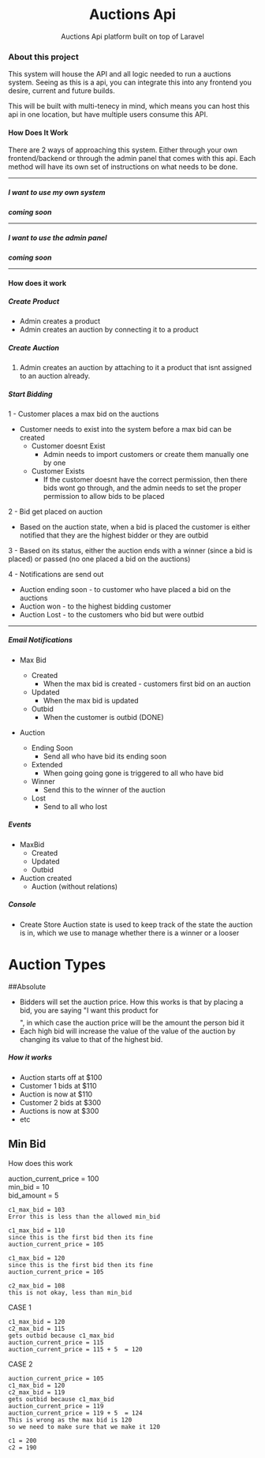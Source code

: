 <h1 align="center">Auctions Api</h1>
<p align="center">Auctions Api platform built on top of Laravel</p>

### About this project
This system will house the API and all logic needed to run a auctions system. Seeing as this is a api, you can integrate this into any frontend you desire, current and future builds.

This will be built with multi-tenecy in mind, which means you can host this api in one location, but have multiple users consume this API.


#### How Does It Work
There are 2 ways of approaching this system. Either through your own frontend/backend or through the admin panel that comes with this api.
Each method will have its own set of instructions on what needs to be done.

---

##### I want to use my own system
**_coming soon_**

---

##### I want to use the admin panel
**_coming soon_**

---

#### How does it work

##### Create Product

-  Admin creates a product
-  Admin creates an auction by connecting it to a product

##### Create Auction
1. Admin creates an auction by attaching to it a product that isnt assigned to an auction already.

##### Start Bidding
1 - Customer places a max bid on the auctions
  - Customer needs to exist into the system before a max bid can be created
    - Customer doesnt Exist
      - Admin needs to import customers or create them manually one by one
    - Customer Exists
      - If the customer doesnt have the correct permission, then there bids wont go through, and the admin needs to set the proper permission to allow bids to be placed
 
2 - Bid get placed on auction
  - Based on the auction state, when a bid is placed the customer is either notified that they are the highest bidder or they are outbid
 
3 - Based on its status, either the auction ends with a winner (since a bid is placed) or passed (no one placed a bid on the auctions)

4 - Notifications are send out
  - Auction ending soon - to customer who have placed a bid on the auctions
  - Auction won - to the highest bidding customer
  - Auction Lost - to the customers who bid but were outbid

---




##### Email Notifications 
- Max Bid
  - Created
    - When the max bid is created - customers first bid on an auction
  - Updated
    - When the max bid is updated
  - Outbid
    - When the customer is outbid (DONE)

- Auction
  - Ending Soon
    - Send all who have bid its ending soon
  - Extended
    - When going going gone is triggered to all who have bid
  - Winner
    - Send this to the winner of the auction
  - Lost
    - Send to all who lost

##### Events
- MaxBid
   - Created
   - Updated
   - Outbid
- Auction created
  - Auction (without relations)
  
##### Console
- Create Store
Auction state is used to keep track of the state the auction is in, which we use to manage whether there is a winner or a looser



# Auction Types
##Absolute
- Bidders will set the auction price. How this works is that by placing a bid, you are saying "I want this product for $$$$", in which case the auction price will be the amount the person bid it
- Each high bid will increase the value of the value of the auction by changing its value to that of the highest bid.

##### How it works
- Auction starts off at $100
- Customer 1 bids at $110
- Auction is now at $110
- Customer 2 bids at $300
- Auctions is now at $300
- etc




## Min Bid
How does this work

auction_current_price = 100 <br/>
min_bid = 10 <br/>
bid_amount = 5 <br />

```
c1_max_bid = 103
Error this is less than the allowed min_bid
```

```
c1_max_bid = 110
since this is the first bid then its fine
auction_current_price = 105
```

```
c1_max_bid = 120
since this is the first bid then its fine
auction_current_price = 105
```


```
c2_max_bid = 108
this is not okay, less than min_bid
```

CASE 1
```
c1_max_bid = 120
c2_max_bid = 115
gets outbid because c1_max_bid
auction_current_price = 115
auction_current_price = 115 + 5  = 120
```

CASE 2
```
auction_current_price = 105
c1_max_bid = 120
c2_max_bid = 119
gets outbid because c1_max_bid
auction_current_price = 119
auction_current_price = 119 + 5  = 124 
This is wrong as the max bid is 120
so we need to make sure that we make it 120
```


```
c1 = 200
c2 = 190

```
